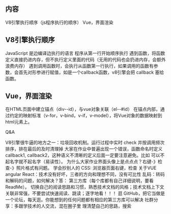 ## 内容
V8引擎执行顺序（js程序执行的顺序）
Vue，界面渲染

## V8引擎执行顺序
JavaScript 是边编译边执行的语言
程序从第一行开始顺序执行
遇到函数，将函数定义直接扔进内存，但不执行定义里面的代码（无用的代码也会扔进内存，会额外浪费内存）
遇到调用函数时，会执行从函数第一行执行，如果调用的函数有参数，会首先对形参进行赋值，如是一个callback函数，v8引擎会把 callback 塞给函数。

## Vue，界面渲染
在HTML页面中建立锚点（div--id），与vue对象关联（el--#id）
在锚点内部，通过约定的映射标准（v-for，v-bind，v-if，v-model），将Vue对象的数据映射到html元素上。

Q&A

V8引擎很牛逼的地方之一：垃圾回收机制。运行过程中实时 check 并按调用频次排序，排在最后的及时清理掉
大家在作业中普遍出现一个错误，函数命名时定义 callback1, callback2，这种语义不清晰的定义后面一定要注意避免。比如 可以不起名字就不起名字（易读性）。
为什么大家作业界面头像上是点点点？右键-》检查-》照片格式有问题。
学会抄别人的 CSS: 浏览器页面右键，检查
关于VUE angular React：技术没有好坏，三者的方向和理想不同，没有可比性
乱码：转码和解码的问题，如何解决？答： 第三方库（每个库都有自己详细说明，要看 ReadMe）。
切换自己的阅读思路和习惯，熟悉技术文档的风格；技术文档上下文关联非常强，不要尝试快速阅读、跳读；逐字地看！！！
逛 GitHub，把它当做是一个论坛，每天逛。你能想到的任何问题都有相应的第三方库可以解决
社群分享：多跟学技术的人交流，混在圈子里
理清楚自己的思路，搜索

